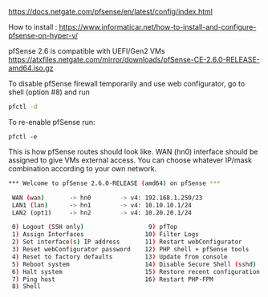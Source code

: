 
https://docs.netgate.com/pfsense/en/latest/config/index.html


How to install : https://www.informaticar.net/how-to-install-and-configure-pfsense-on-hyper-v/

pfSense 2.6 is compatible with UEFI/Gen2 VMs
https://atxfiles.netgate.com/mirror/downloads/pfSense-CE-2.6.0-RELEASE-amd64.iso.gz

To disable pfSense firewall temporarily and use web configurator, go to shell (option #8) and run
```bash
pfctl -d
```
To re-enable pfSense run:
```
pfctl -e
```


This is how pfSense routes should look like. WAN (hn0) interface should be assigned to give VMs external access. You can choose whatever IP/mask combination according to your own network.


```bash
*** Welcome to pfSense 2.6.0-RELEASE (amd64) on pfSense ***

 WAN (wan)       -> hn0        -> v4: 192.168.1.250/23
 LAN1 (lan)      -> hn1        -> v4: 10.10.10.1/24
 LAN2 (opt1)     -> hn2        -> v4: 10.20.20.1/24

 0) Logout (SSH only)                  9) pfTop
 1) Assign Interfaces                 10) Filter Logs
 2) Set interface(s) IP address       11) Restart webConfigurator
 3) Reset webConfigurator password    12) PHP shell + pfSense tools
 4) Reset to factory defaults         13) Update from console
 5) Reboot system                     14) Disable Secure Shell (sshd)
 6) Halt system                       15) Restore recent configuration
 7) Ping host                         16) Restart PHP-FPM
 8) Shell

```